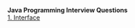 <b>Java Programming Interview Questions</b><br/>
<a href="https://github.com/pratig-sonar/Interview-Questions/tree/master/Java/Interface" target=_blank>1. Interface</a>
